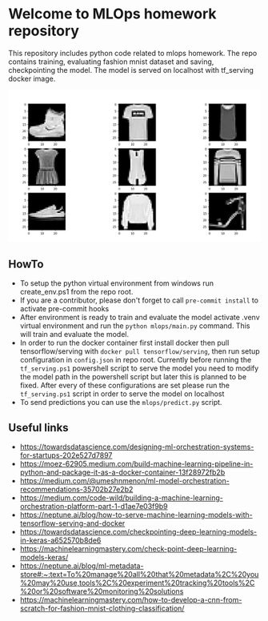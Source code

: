 # Welcome to MLOps homework repository

This repository includes python code related to mlops homework. The repo contains training, evaluating fashion mnist dataset and saving, checkpointing the model. The model is served on localhost with tf_serving docker image.

![Image](doc/dataset.png)

## HowTo

- To setup the python virtual environment from windows run create_env.ps1 from the repo root.
- If you are a contributor, please don't forget to call `pre-commit install` to activate pre-commit hooks
- After environment is ready to train and evaluate the model activate .venv virtual environment and run the `python mlops/main.py` command. This will train and evaluate the model.
- In order to run the docker container first install docker then pull tensorflow/serving with `docker pull tensorflow/serving`, then run setup configuration in `config.json` in repo root. Currently before running the `tf_serving.ps1` powershell script to serve the model you need to modify the model path in the powershell script but later this is planned to be fixed. After every of these configurations are set please run the `tf_serving.ps1` script in order to serve the model on localhost
- To send predictions you can use the `mlops/predict.py` script.

## Useful links

- https://towardsdatascience.com/designing-ml-orchestration-systems-for-startups-202e527d7897
- https://moez-62905.medium.com/build-machine-learning-pipeline-in-python-and-package-it-as-a-docker-container-13f28972fb2b
- https://medium.com/@umeshnmenon/ml-model-orchestration-recommendations-35702b27e2b2
- https://medium.com/code-wild/building-a-machine-learning-orchestration-platform-part-1-d1ae7e03f9b9
- https://neptune.ai/blog/how-to-serve-machine-learning-models-with-tensorflow-serving-and-docker
- https://towardsdatascience.com/checkpointing-deep-learning-models-in-keras-a652570b8de6
- https://machinelearningmastery.com/check-point-deep-learning-models-keras/
- https://neptune.ai/blog/ml-metadata-store#:~:text=To%20manage%20all%20that%20metadata%2C%20you%20may%20use,tools%2C%20experiment%20tracking%20tools%2C%20or%20software%20monitoring%20solutions
- https://machinelearningmastery.com/how-to-develop-a-cnn-from-scratch-for-fashion-mnist-clothing-classification/
